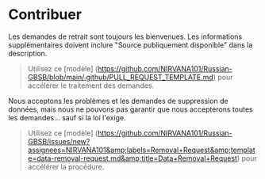 # Contribuer

Les demandes de retrait sont toujours les bienvenues. Les informations supplémentaires doivent inclure "Source publiquement disponible" dans la description.  
> Utilisez ce [modèle] (https://github.com/NIRVANA101/Russian-GBSB/blob/main/.github/PULL_REQUEST_TEMPLATE.md) pour accélérer le traitement des demandes.

Nous acceptons les problèmes et les demandes de suppression de données, mais nous ne pouvons pas garantir que nous accepterons toutes les demandes... sauf si la loi l'exige.
> Utilisez ce [modèle] (https://github.com/NIRVANA101/Russian-GBSB/issues/new?assignees=NIRVANA101&amp;labels=Removal+Request&amp;template=data-removal-request.md&amp;title=Data+Removal+Request) pour accélérer la procédure.
